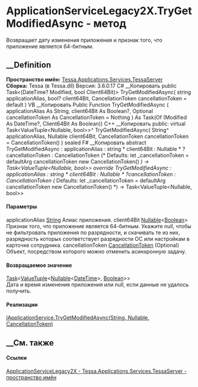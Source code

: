 # ApplicationServiceLegacy2X.TryGetModifiedAsync - метод
Возвращает дату изменения приложения и признак того, что приложение является
64-битным.
## __Definition
 **Пространство имён:**
[Tessa.Applications.Services.TessaServer](N_Tessa_Applications_Services_TessaServer.htm)  
 **Сборка:** Tessa (в Tessa.dll) Версия: 3.6.0.17
C# __Копировать
     public Task<(DateTime? Modified, bool Client64Bit)> TryGetModifiedAsync(
    	string applicationAlias,
    	bool? client64Bit,
    	CancellationToken cancellationToken = default
    )
VB __Копировать
     Public Function TryGetModifiedAsync ( 
    	applicationAlias As String,
    	client64Bit As Boolean?,
    	Optional cancellationToken As CancellationToken = Nothing
    ) As Task(Of (Modified As DateTime?, Client64Bit As Boolean))
C++ __Копировать
     public:
    virtual Task<ValueTuple<Nullable<DateTime>, bool>>^ TryGetModifiedAsync(
    	String^ applicationAlias, 
    	Nullable<bool> client64Bit, 
    	CancellationToken cancellationToken = CancellationToken()
    ) sealed
F# __Копировать
     abstract TryGetModifiedAsync : 
            applicationAlias : string * 
            client64Bit : Nullable<bool> * 
            ?cancellationToken : CancellationToken 
    (* Defaults:
            let _cancellationToken = defaultArg cancellationToken new CancellationToken()
    *)
    -> Task<ValueTuple<Nullable<DateTime>, bool>> 
    override TryGetModifiedAsync : 
            applicationAlias : string * 
            client64Bit : Nullable<bool> * 
            ?cancellationToken : CancellationToken 
    (* Defaults:
            let _cancellationToken = defaultArg cancellationToken new CancellationToken()
    *)
    -> Task<ValueTuple<Nullable<DateTime>, bool>> 
#### Параметры
applicationAlias
[String](https://learn.microsoft.com/dotnet/api/system.string)
    Алиас приложения.
client64Bit
[Nullable](https://learn.microsoft.com/dotnet/api/system.nullable-1)<[Boolean](https://learn.microsoft.com/dotnet/api/system.boolean)>
     Признак того, что приложение является 64-битным. Укажите null, чтобы не фильтровать приложения по разрядности, и скачивать те из них, разрядность которых соответствует разрядности ОС или настройкам в карточке сотрудника. 
cancellationToken
[CancellationToken](https://learn.microsoft.com/dotnet/api/system.threading.cancellationtoken)
(Optional)
    Объект, посредством которого можно отменить асинхронную задачу.
#### Возвращаемое значение
[Task](https://learn.microsoft.com/dotnet/api/system.threading.tasks.task-1)<[ValueTuple](https://learn.microsoft.com/dotnet/api/system.valuetuple-2)<[Nullable](https://learn.microsoft.com/dotnet/api/system.nullable-1)<[DateTime](https://learn.microsoft.com/dotnet/api/system.datetime)>,
[Boolean](https://learn.microsoft.com/dotnet/api/system.boolean)>>  
Дата и время изменения приложения или null, если данные не удалось получить.
#### Реализации
[IApplicationService.TryGetModifiedAsync(String, Nullable<Boolean>,
CancellationToken)](M_Tessa_Applications_Services_TessaServer_IApplicationService_TryGetModifiedAsync.htm)  
##  __См. также
#### Ссылки
[ApplicationServiceLegacy2X -
](T_Tessa_Applications_Services_TessaServer_ApplicationServiceLegacy2X.htm)
[Tessa.Applications.Services.TessaServer - пространство
имён](N_Tessa_Applications_Services_TessaServer.htm)
